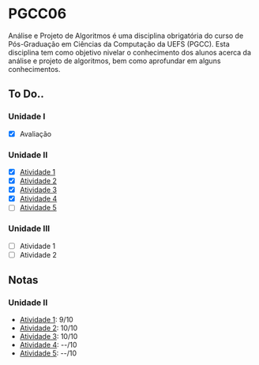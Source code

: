 # PGCC06
Análise e Projeto de Algoritmos é uma disciplina obrigatória do curso de Pós-Graduação em Ciências da Computação da UEFS (PGCC). Esta disciplina tem como objetivo nivelar o conhecimento dos alunos acerca da análise e projeto de algoritmos, bem como aprofundar em alguns conhecimentos.

## To Do..

### Unidade I

- [x] Avaliação

### Unidade II

- [x] [Atividade 1](https://github.com/lenington/PGCC06/tree/master/Atividade%201)
- [x] [Atividade 2](https://github.com/lenington/PGCC06/tree/master/Atividade%202)
- [x] [Atividade 3](https://github.com/lenington/PGCC06/tree/master/Atividade%203)
- [x] [Atividade 4](https://github.com/lenington/PGCC06/tree/master/Atividade%204)
- [ ] [Atividade 5](https://github.com/lenington/PGCC06/tree/master/Atividade%205)

### Unidade III

- [ ] Atividade 1
- [ ] Atividade 2

## Notas

### Unidade II

- [Atividade 1](https://github.com/lenington/PGCC06/tree/master/Atividade%201): 9/10
- [Atividade 2](https://github.com/lenington/PGCC06/tree/master/Atividade%202): 10/10
- [Atividade 3](https://github.com/lenington/PGCC06/tree/master/Atividade%203): 10/10
- [Atividade 4](https://github.com/lenington/PGCC06/tree/master/Atividade%204): --/10
- [Atividade 5](https://github.com/lenington/PGCC06/tree/master/Atividade%205): --/10
